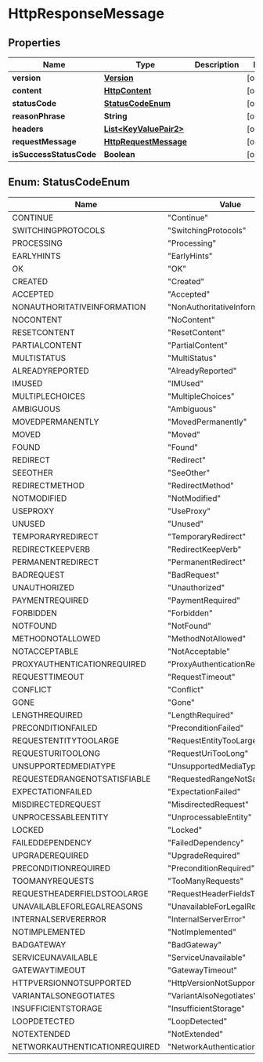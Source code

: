 
# HttpResponseMessage

## Properties
Name | Type | Description | Notes
------------ | ------------- | ------------- | -------------
**version** | [**Version**](Version.md) |  |  [optional]
**content** | [**HttpContent**](HttpContent.md) |  |  [optional]
**statusCode** | [**StatusCodeEnum**](#StatusCodeEnum) |  |  [optional]
**reasonPhrase** | **String** |  |  [optional]
**headers** | [**List&lt;KeyValuePair2&gt;**](KeyValuePair2.md) |  |  [optional]
**requestMessage** | [**HttpRequestMessage**](HttpRequestMessage.md) |  |  [optional]
**isSuccessStatusCode** | **Boolean** |  |  [optional]


<a name="StatusCodeEnum"></a>
## Enum: StatusCodeEnum
Name | Value
---- | -----
CONTINUE | &quot;Continue&quot;
SWITCHINGPROTOCOLS | &quot;SwitchingProtocols&quot;
PROCESSING | &quot;Processing&quot;
EARLYHINTS | &quot;EarlyHints&quot;
OK | &quot;OK&quot;
CREATED | &quot;Created&quot;
ACCEPTED | &quot;Accepted&quot;
NONAUTHORITATIVEINFORMATION | &quot;NonAuthoritativeInformation&quot;
NOCONTENT | &quot;NoContent&quot;
RESETCONTENT | &quot;ResetContent&quot;
PARTIALCONTENT | &quot;PartialContent&quot;
MULTISTATUS | &quot;MultiStatus&quot;
ALREADYREPORTED | &quot;AlreadyReported&quot;
IMUSED | &quot;IMUsed&quot;
MULTIPLECHOICES | &quot;MultipleChoices&quot;
AMBIGUOUS | &quot;Ambiguous&quot;
MOVEDPERMANENTLY | &quot;MovedPermanently&quot;
MOVED | &quot;Moved&quot;
FOUND | &quot;Found&quot;
REDIRECT | &quot;Redirect&quot;
SEEOTHER | &quot;SeeOther&quot;
REDIRECTMETHOD | &quot;RedirectMethod&quot;
NOTMODIFIED | &quot;NotModified&quot;
USEPROXY | &quot;UseProxy&quot;
UNUSED | &quot;Unused&quot;
TEMPORARYREDIRECT | &quot;TemporaryRedirect&quot;
REDIRECTKEEPVERB | &quot;RedirectKeepVerb&quot;
PERMANENTREDIRECT | &quot;PermanentRedirect&quot;
BADREQUEST | &quot;BadRequest&quot;
UNAUTHORIZED | &quot;Unauthorized&quot;
PAYMENTREQUIRED | &quot;PaymentRequired&quot;
FORBIDDEN | &quot;Forbidden&quot;
NOTFOUND | &quot;NotFound&quot;
METHODNOTALLOWED | &quot;MethodNotAllowed&quot;
NOTACCEPTABLE | &quot;NotAcceptable&quot;
PROXYAUTHENTICATIONREQUIRED | &quot;ProxyAuthenticationRequired&quot;
REQUESTTIMEOUT | &quot;RequestTimeout&quot;
CONFLICT | &quot;Conflict&quot;
GONE | &quot;Gone&quot;
LENGTHREQUIRED | &quot;LengthRequired&quot;
PRECONDITIONFAILED | &quot;PreconditionFailed&quot;
REQUESTENTITYTOOLARGE | &quot;RequestEntityTooLarge&quot;
REQUESTURITOOLONG | &quot;RequestUriTooLong&quot;
UNSUPPORTEDMEDIATYPE | &quot;UnsupportedMediaType&quot;
REQUESTEDRANGENOTSATISFIABLE | &quot;RequestedRangeNotSatisfiable&quot;
EXPECTATIONFAILED | &quot;ExpectationFailed&quot;
MISDIRECTEDREQUEST | &quot;MisdirectedRequest&quot;
UNPROCESSABLEENTITY | &quot;UnprocessableEntity&quot;
LOCKED | &quot;Locked&quot;
FAILEDDEPENDENCY | &quot;FailedDependency&quot;
UPGRADEREQUIRED | &quot;UpgradeRequired&quot;
PRECONDITIONREQUIRED | &quot;PreconditionRequired&quot;
TOOMANYREQUESTS | &quot;TooManyRequests&quot;
REQUESTHEADERFIELDSTOOLARGE | &quot;RequestHeaderFieldsTooLarge&quot;
UNAVAILABLEFORLEGALREASONS | &quot;UnavailableForLegalReasons&quot;
INTERNALSERVERERROR | &quot;InternalServerError&quot;
NOTIMPLEMENTED | &quot;NotImplemented&quot;
BADGATEWAY | &quot;BadGateway&quot;
SERVICEUNAVAILABLE | &quot;ServiceUnavailable&quot;
GATEWAYTIMEOUT | &quot;GatewayTimeout&quot;
HTTPVERSIONNOTSUPPORTED | &quot;HttpVersionNotSupported&quot;
VARIANTALSONEGOTIATES | &quot;VariantAlsoNegotiates&quot;
INSUFFICIENTSTORAGE | &quot;InsufficientStorage&quot;
LOOPDETECTED | &quot;LoopDetected&quot;
NOTEXTENDED | &quot;NotExtended&quot;
NETWORKAUTHENTICATIONREQUIRED | &quot;NetworkAuthenticationRequired&quot;



